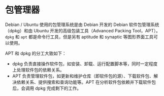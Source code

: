 # 包管理器

Debian / Ubuntu 使用的包管理系统是由 Debian 开发的 Debian 软件包管理系统（dpkg）和由 Ubuntu 开发的高级包装工具（Advanced Packing Tool，APT）。`dpkg` 和 `apt` 都是命令行工具，但是另有 aptitude 和 synaptic 等图形界面工具可以使用。

APT 和 dpkg 的分工大致如下：

- dpkg 负责直接操作软件包，如安装、卸载、运行配置脚本等，同时一定程度上处理软件包的依赖关系。
- APT 负责管理软件包，如更新和维护仓库（即软件包的源）、下载软件包、解决依赖关系、提供搜索和查询功能等。APT 在分析软件包依赖并下载软件包后，会调用 dpkg 完成剩下的工作。
